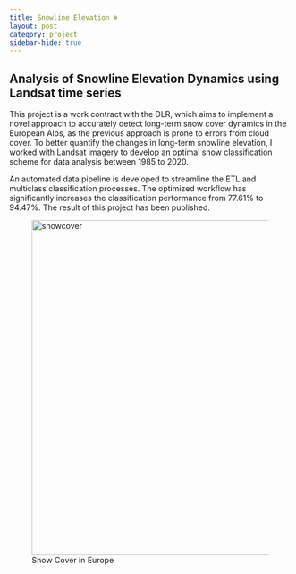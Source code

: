 ```yaml
---
title: Snowline Elevation ❄️
layout: post
category: project
sidebar-hide: true
---
```


## Analysis of Snowline Elevation Dynamics using Landsat time series

This project is a work contract with the DLR, which aims to implement a novel approach to accurately detect long-term snow cover dynamics in the European Alps, as the previous approach is prone to errors from cloud cover. To better quantify the changes in long-term snowline elevation, I worked with Landsat imagery to develop an optimal snow classification scheme for data analysis between 1985 to 2020. 

An automated data pipeline is developed to streamline the ETL and multiclass classification processes. The optimized workflow has significantly increases the classification performance from 77.61% to 94.47%. The result of this project has been published.

<figure>
	<img src="{{ 'assets/images/snowcover.jpg' | relative_url }}" alt="snowcover"  width="600" />
	<figcaption>Snow Cover in Europe</figcaption>
</figure>
